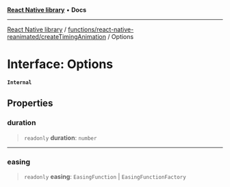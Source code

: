 [**React Native library**](../../../../index.md) • **Docs**

***

[React Native library](../../../../modules.md) / [functions/react-native-reanimated/createTimingAnimation](../index.md) / Options

# Interface: Options

**`Internal`**

## Properties

### duration

> `readonly` **duration**: `number`

***

### easing

> `readonly` **easing**: `EasingFunction` \| `EasingFunctionFactory`
